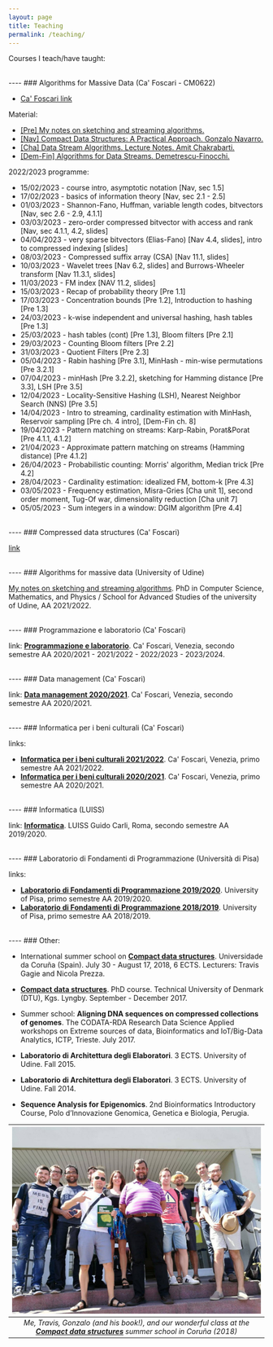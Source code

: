 ```yaml
---
layout: page
title: Teaching
permalink: /teaching/
---
```


Courses I teach/have taught:

<br>
----
### Algorithms for Massive Data (Ca' Foscari - CM0622)

- [Ca' Foscari link](https://www.unive.it/data/insegnamento/398288)

Material:

- [[Pre] My notes on sketching and streaming algorithms.](https://arxiv.org/pdf/2301.00754.pdf)
- [[Nav] Compact Data Structures: A Practical Approach. Gonzalo Navarro.](https://www.cambridge.org/core/books/compact-data-structures/68A5983E6F1176181291E235D0B7EB44)
- [[Cha] Data Stream Algorithms. Lecture Notes. Amit Chakrabarti.](https://www.cs.dartmouth.edu/~ac/Teach/data-streams-lecnotes.pdf)
- [[Dem-Fin] Algorithms for Data Streams. Demetrescu-Finocchi.](https://www.dei.unipd.it/~geppo/PrAvAlg/DOCS/DFchapter08.pdf)

2022/2023 programme:

- 15/02/2023 - course intro, asymptotic notation [Nav, sec 1.5]
- 17/02/2023 - basics of information theory [Nav, sec 2.1 - 2.5]
- 01/03/2023 - Shannon-Fano, Huffman, variable length codes, bitvectors [Nav, sec 2.6 - 2.9, 4.1.1]
- 03/03/2023 - zero-order compressed bitvector with access and rank [Nav, sec 4.1.1, 4.2, slides]
- 04/04/2023 - very sparse bitvectors (Elias-Fano) [Nav 4.4, slides], intro to compressed indexing [slides]
- 08/03/2023 - Compressed suffix array (CSA) [Nav 11.1, slides]
- 10/03/2023 - Wavelet trees [Nav 6.2, slides] and Burrows-Wheeler transform [Nav 11.3.1, slides]
- 11/03/2023 - FM index [NAV 11.2, slides]
- 15/03/2023 - Recap of probability theory [Pre 1.1]
- 17/03/2023  - Concentration bounds [Pre 1.2], Introduction to hashing [Pre 1.3]
- 24/03/2023 - k-wise independent and universal hashing, hash tables [Pre 1.3]
- 25/03/2023 - hash tables (cont) [Pre 1.3], Bloom filters [Pre 2.1]
- 29/03/2023 - Counting Bloom filters [Pre 2.2]
- 31/03/2023 - Quotient Filters [Pre 2.3]
- 05/04/2023 - Rabin hashing [Pre 3.1], MinHash - min-wise permutations [Pre 3.2.1]
- 07/04/2023 - minHash [Pre 3.2.2], sketching for Hamming distance [Pre 3.3], LSH [Pre 3.5]
- 12/04/2023 - Locality-Sensitive Hashing (LSH), Nearest Neighbor Search (NNS) [Pre 3.5]
- 14/04/2023 - Intro to streaming, cardinality estimation with MinHash, Reservoir sampling [Pre ch. 4 intro], [Dem-Fin ch. 8]
- 19/04/2023 - Pattern matching on streams: Karp-Rabin, Porat&Porat [Pre 4.1.1, 4.1.2]
- 21/04/2023 - Approximate pattern matching on streams (Hamming distance) [Pre 4.1.2]
- 26/04/2023 - Probabilistic counting: Morris' algorithm, Median trick [Pre 4.2]
- 28/04/2023 - Cardinality estimation: idealized FM, bottom-k [Pre 4.3]
- 03/05/2023 - Frequency estimation, Misra-Gries [Cha unit 1], second order moment, Tug-Of war, dimensionality reduction [Cha unit 7]
- 05/05/2023 - Sum integers in a window: DGIM algorithm [Pre 4.4]

<br>
----
### Compressed data structures (Ca' Foscari)

[link](https://www.unive.it/data/insegnamento/364606)

<br>
----
### Algorithms for massive data (University of Udine)

[My notes on sketching and streaming algorithms](https://arxiv.org/pdf/2301.00754.pdf). PhD in Computer Science, Mathematics, and Physics / School for Advanced Studies of the university of Udine, AA 2021/2022.

<br>
----
### Programmazione e laboratorio (Ca' Foscari)

link: [**Programmazione e laboratorio**](https://www.unive.it/data/insegnamento/336117). Ca' Foscari, Venezia, secondo semestre AA 2020/2021 - 2021/2022 - 2022/2023 - 2023/2024.

<br>
----
### Data management (Ca' Foscari)

link: [**Data management 2020/2021**](https://www.unive.it/data/insegnamento/279210). Ca' Foscari, Venezia, secondo semestre AA 2020/2021.

<br>
----
### Informatica per i beni culturali (Ca' Foscari)

links: 

- [**Informatica per i beni culturali 2021/2022**](https://www.unive.it/data/insegnamento/357156). Ca' Foscari, Venezia, primo semestre AA 2021/2022.
- [**Informatica per i beni culturali 2020/2021**](https://www.unive.it/data/insegnamento/345425/). Ca' Foscari, Venezia, primo semestre AA 2020/2021.

<br>
----
### Informatica (LUISS)

link: [**Informatica**](https://www.luiss.it/cattedreonline/corso/254/D/1EEL2BASE/2019). LUISS Guido Carli, Roma, secondo semestre AA 2019/2020.

<br>
----
### Laboratorio di Fondamenti di Programmazione (Università di Pisa)

links:

- [**Laboratorio di Fondamenti di Programmazione 2019/2020**](http://pages.di.unipi.it/bodei/CORSO_FP_19/FP/index.html). University of Pisa, primo semestre AA 2019/2020.
- [**Laboratorio di Fondamenti di Programmazione 2018/2019**](http://pages.di.unipi.it/bodei/CORSO_FP_18/FP/index.html). University of Pisa, primo semestre AA 2018/2019. 

<br>
----
### Other:

- International summer school on [**Compact data structures**](https://tv.udc.gal/series/5b6172ca11cad1b7168b4569). Universidade da Coruña (Spain). July 30 - August 17, 2018, 6 ECTS. Lecturers: Travis Gagie and Nicola Prezza. 

- [**Compact data structures**](http://www2.compute.dtu.dk/courses/02951/). PhD course. Technical University of Denmark (DTU), Kgs. Lyngby. September - December 2017. 

- Summer school: **Aligning DNA sequences on compressed collections of genomes**. The CODATA-RDA Research Data Science Applied workshops on Extreme sources of data, Bioinformatics and IoT/Big-Data Analytics, ICTP, Trieste. July 2017. 

- **Laboratorio di Architettura degli Elaboratori**. 3 ECTS. University of Udine. Fall 2015.

- **Laboratorio di Architettura degli Elaboratori**. 3 ECTS. University of Udine. Fall 2014.

- **Sequence Analysis for Epigenomics**. 2nd Bioinformatics Introductory Course, Polo d’Innovazione Genomica, Genetica e Biologia, Perugia. 

| ![CDS](figures/cds-800.jpg) | 
|:--:| 
| *Me, Travis, Gonzalo (and his book!), and our wonderful class at the [**Compact data structures**](http://www.birdsproject.eu/course-compact-data-structures-during-udcs-international-summer-school-2018/) summer school in Coruña (2018)* |
